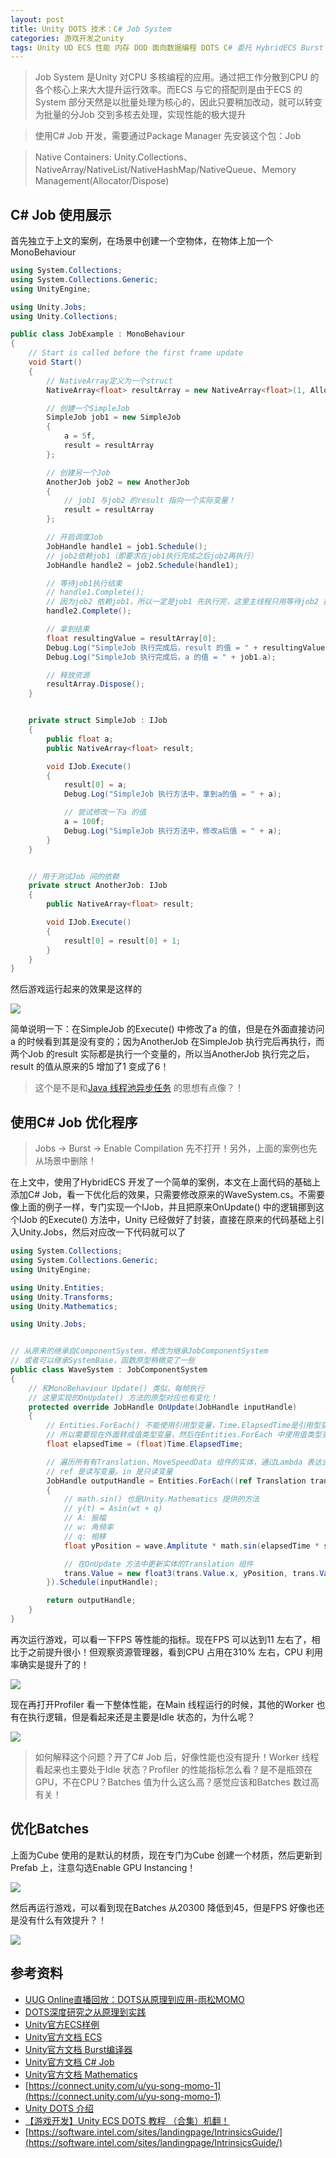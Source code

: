 ```yaml
---
layout: post
title: Unity DOTS 技术：C# Job System
categories: 游戏开发之unity
tags: Unity UD ECS 性能 内存 DOD 面向数据编程 DOTS C# 委托 HybridECS Burst Batches GPU 材质 
---
```


>Job System 是Unity 对CPU 多核编程的应用。通过把工作分散到CPU 的各个核心上来大大提升运行效率。而ECS 与它的搭配则是由于ECS 的System 部分天然是以批量处理为核心的，因此只要稍加改动，就可以转变为批量的分Job 交到多核去处理，实现性能的极大提升

>使用C# Job 开发，需要通过Package Manager 先安装这个包：Job

>Native Containers: Unity.Collections、NativeArray/NativeList/NativeHashMap/NativeQueue、Memory Management(Allocator/Dispose)

## C# Job 使用展示

首先独立于上文的案例，在场景中创建一个空物体，在物体上加一个MonoBehaviour

```c#
using System.Collections;
using System.Collections.Generic;
using UnityEngine;

using Unity.Jobs;
using Unity.Collections;

public class JobExample : MonoBehaviour
{
    // Start is called before the first frame update
    void Start()
    {
        // NativeArray定义为一个struct
        NativeArray<float> resultArray = new NativeArray<float>(1, Allocator.TempJob);

        // 创建一个SimpleJob
        SimpleJob job1 = new SimpleJob
        {
            a = 5f,
            result = resultArray
        };

        // 创建另一个Job
        AnotherJob job2 = new AnotherJob
        {
            // job1 与job2 的result 指向一个实际变量！
            result = resultArray
        };

        // 开启调度Job
        JobHandle handle1 = job1.Schedule();
        // job2依赖job1（即要求在job1执行完成之后job2再执行）
        JobHandle handle2 = job2.Schedule(handle1);

        // 等待job1执行结束
        // handle1.Complete();
        // 因为job2 依赖job1，所以一定是job1 先执行完，这里主线程只用等待job2 执行结束就好了！
        handle2.Complete();

        // 拿到结果
        float resultingValue = resultArray[0];
        Debug.Log("SimpleJob 执行完成后，result 的值 = " + resultingValue);
        Debug.Log("SimpleJob 执行完成后，a 的值 = " + job1.a);

        // 释放资源
        resultArray.Dispose();
    }


    private struct SimpleJob : IJob
    {
        public float a;
        public NativeArray<float> result;

        void IJob.Execute()
        {
            result[0] = a;
            Debug.Log("SimpleJob 执行方法中，拿到a的值 = " + a);

            // 尝试修改一下a 的值
            a = 100f;
            Debug.Log("SimpleJob 执行方法中，修改a后值 = " + a);
        }
    }


    // 用于测试Job 间的依赖
    private struct AnotherJob: IJob
    {
        public NativeArray<float> result;

        void IJob.Execute()
        {
            result[0] = result[0] + 1;
        }
    }
}
```

然后游戏运行起来的效果是这样的

![](../media/image/2020-11-29/01.png)

简单说明一下：在SimpleJob 的Execute() 中修改了a 的值，但是在外面直接访问a 的时候看到其是没有变的；因为AnotherJob 在SimpleJob 执行完后再执行，而两个Job 的result 实际都是执行一个变量的，所以当AnotherJob 执行完之后，result 的值从原来的5 增加了1 变成了6！

>这个是不是和[Java 线程池异步任务](http://www.xumenger.com/callable-future-20201105/) 的思想有点像？！

## 使用C# Job 优化程序

>Jobs -> Burst -> Enable Compilation 先不打开！另外，上面的案例也先从场景中删除！

在上文中，使用了HybridECS 开发了一个简单的案例，本文在上面代码的基础上添加C# Job，看一下优化后的效果，只需要修改原来的WaveSystem.cs。不需要像上面的例子一样，专门实现一个IJob，并且把原来OnUpdate() 中的逻辑挪到这个IJob 的Execute() 方法中，Unity 已经做好了封装，直接在原来的代码基础上引入Unity.Jobs，然后对应改一下代码就可以了

```c#
using System.Collections;
using System.Collections.Generic;
using UnityEngine;

using Unity.Entities;
using Unity.Transforms;
using Unity.Mathematics;

using Unity.Jobs;


// 从原来的继承自ComponentSystem，修改为继承JobComponentSystem
// 或者可以继承SystemBase，函数原型稍微变了一些
public class WaveSystem : JobComponentSystem
{
    // 和MonoBehaviour Update() 类似，每帧执行
    // 这里实现的OnUpdate() 方法的原型对应也有变化！
    protected override JobHandle OnUpdate(JobHandle inputHandle)
    {
        // Entities.ForEach() 不能使用引用型变量，Time.ElapsedTime是引用型变量
        // 所以需要现在外面转成值类型变量，然后在Entities.ForEach 中使用值类型变量
        float elapsedTime = (float)Time.ElapsedTime;

        // 遍历所有有Translation、MoveSpeedData 组件的实体，通过Lambda 表达式编写逻辑
        // ref 是读写变量。in 是只读变量
        JobHandle outputHandle = Entities.ForEach((ref Translation trans, in MoveSpeedData speed, in WaveData wave) =>
        {
            // math.sin() 也是Unity.Mathematics 提供的方法
            // y(t) = Asin(wt + q)
            // A: 振幅
            // w: 角频率
            // q: 相移
            float yPosition = wave.Amplitute * math.sin(elapsedTime * speed.Value + trans.Value.x * wave.XOffset + trans.Value.z * wave.ZOffset);

            // 在OnUpdate 方法中更新实体的Translation 组件
            trans.Value = new float3(trans.Value.x, yPosition, trans.Value.z);
        }).Schedule(inputHandle);

        return outputHandle;
    }
}
```

再次运行游戏，可以看一下FPS 等性能的指标。现在FPS 可以达到11 左右了，相比于之前提升很小！但观察资源管理器，看到CPU 占用在310% 左右，CPU 利用率确实是提升了的！

![](../media/2020-11-29/02.gif)

现在再打开Profiler 看一下整体性能，在Main 线程运行的时候，其他的Worker 也有在执行逻辑，但是看起来还是主要是Idle 状态的，为什么呢？

![](../media/2020-11-29/03.gif)

>如何解释这个问题？开了C# Job 后，好像性能也没有提升！Worker 线程看起来也主要处于Idle 状态？Profiler 的性能指标怎么看？是不是瓶颈在GPU，不在CPU？Batches 值为什么这么高？感觉应该和Batches 数过高有关！

## 优化Batches

上面为Cube 使用的是默认的材质，现在专门为Cube 创建一个材质，然后更新到Prefab 上，注意勾选Enable GPU Instancing！

![](../media/2020-11-29/04.png)

然后再运行游戏，可以看到现在Batches 从20300 降低到45，但是FPS 好像也还是没有什么有效提升？！

![](../media/2020-11-29/05.png)

## 参考资料

* [UUG Online直播回放：DOTS从原理到应用-雨松MOMO](https://www.bilibili.com/video/BV1sD4y1Q7an)
* [DOTS深度研究之从原理到实践](https://www.xuanyusong.com/archives/4708)
* [Unity官方ECS样例](https://github.com/Unity-Technologies/EntityComponentSystemSamples.git)
* [Unity官方文档 ECS](https://docs.unity3d.com/Packages/com.unity.entities@0.16/manual/index.html)
* [Unity官方文档 Burst编译器](https://docs.unity3d.com/Packages/com.unity.burst@1.4/manual/index.html)
* [Unity官方文档 C# Job](https://docs.unity3d.com/Manual/JobSystem.html)
* [Unity官方文档 Mathematics](https://docs.unity3d.com/Packages/com.unity.mathematics@1.2/manual/index.html)
* [https://connect.unity.com/u/yu-song-momo-1](https://connect.unity.com/u/yu-song-momo-1)
* [Unity DOTS 介绍](https://www.bilibili.com/video/BV1tp4y1S7sc)
* [【游戏开发】Unity ECS DOTS 教程 （合集）机翻！](https://www.bilibili.com/video/BV1qE411x7Wg)
* [https://software.intel.com/sites/landingpage/IntrinsicsGuide/](https://software.intel.com/sites/landingpage/IntrinsicsGuide/)
